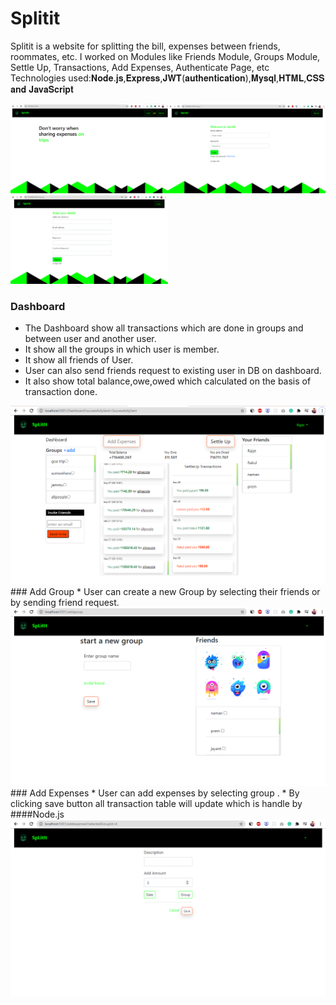 # **Splitit**
Splitit is a website for splitting the bill, expenses between friends, roommates, etc. I worked on Modules like Friends Module, Groups Module, Settle Up, Transactions, Add Expenses, Authenticate Page, etc
Technologies used:𝐍𝐨𝐝𝐞.𝐣𝐬,𝐄𝐱𝐩𝐫𝐞𝐬𝐬,𝐉𝐖𝐓(𝐚𝐮𝐭𝐡𝐞𝐧𝐭𝐢𝐜𝐚𝐭𝐢𝐨𝐧),𝐌𝐲𝐬𝐪𝐥,𝐇𝐓𝐌𝐋,𝐂𝐒𝐒 𝐚𝐧𝐝 𝐉𝐚𝐯𝐚𝐒𝐜𝐫𝐢𝐩𝐭

<img src = "public\readmeImg\Screenshot (31).png" width="50%"><img src = "public\readmeImg\Screenshot (32).png" width="50%">
<img src = "public\readmeImg\Screenshot (33).png" width="50%">

 
### Dashboard
  * The Dashboard show all transactions which are done in groups and  between user and another user.
  * It show all the groups in which user is member.
  * It show all friends of User.
  * User can also send friends request to existing user in DB on dashboard.
  * It also show total balance,owe,owed which calculated on the basis of transaction done.

<img src = "public\readmeImg\Screenshot (26).png" width="100%">
### Add Group
   * User can create a new Group by selecting their friends or by sending friend request.
<img src = "public\readmeImg\Screenshot (28).png" width="100%">
### Add Expenses
   * User can add expenses by selecting group .
   * By clicking save button all transaction table will update which is handle by ####Node.js
<img src = "public\readmeImg\Screenshot (29).png" width="100%">
